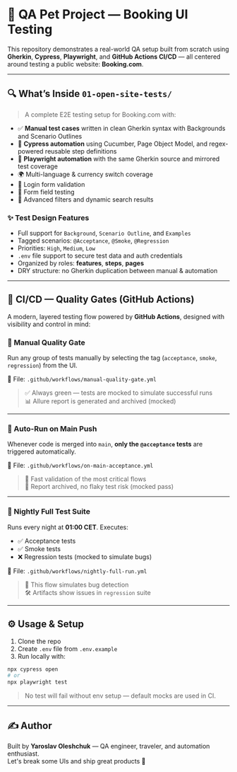 # 🧪 QA Pet Project — Booking UI Testing

This repository demonstrates a real-world QA setup built from scratch using **Gherkin**, **Cypress**, **Playwright**, and **GitHub Actions CI/CD** — all centered around testing a public website: **Booking.com**.

---

## 🔍 What’s Inside `01-open-site-tests/`

> A complete E2E testing setup for Booking.com with:
- ✅ **Manual test cases** written in clean Gherkin syntax with Backgrounds and Scenario Outlines
- 🧪 **Cypress automation** using Cucumber, Page Object Model, and regex-powered reusable step definitions
- 🧭 **Playwright automation** with the same Gherkin source and mirrored test coverage
- 🌍 Multi-language & currency switch coverage
- 🔐 Login form validation
- 🧠 Form field testing
- 🧩 Advanced filters and dynamic search results

### ✨ Test Design Features
- Full support for `Background`, `Scenario Outline`, and `Examples`
- Tagged scenarios: `@Acceptance`, `@Smoke`, `@Regression`
- Priorities: `High`, `Medium`, `Low`
- `.env` file support to secure test data and auth credentials
- Organized by roles: **features**, **steps**, **pages**
- DRY structure: no Gherkin duplication between manual & automation

---

## 🚦 CI/CD — Quality Gates (GitHub Actions)

A modern, layered testing flow powered by **GitHub Actions**, designed with visibility and control in mind:

### 🔘 Manual Quality Gate
Run any group of tests manually by selecting the tag (`acceptance`, `smoke`, `regression`) from the UI.

📁 File: `.github/workflows/manual-quality-gate.yml`

> ✅ Always green — tests are mocked to simulate successful runs  
> 📊 Allure report is generated and archived (mocked)

---

### 🔁 Auto-Run on Main Push
Whenever code is merged into `main`, **only the `@acceptance` tests** are triggered automatically.

📁 File: `.github/workflows/on-main-acceptance.yml`

> 🎯 Fast validation of the most critical flows  
> 🔐 Report archived, no flaky test risk (mocked pass)

---

### 🌙 Nightly Full Test Suite
Runs every night at **01:00 CET**. Executes:
- ✅ Acceptance tests
- ✅ Smoke tests
- ❌ Regression tests (mocked to simulate bugs)

📁 File: `.github/workflows/nightly-full-run.yml`

> 🔎 This flow simulates bug detection  
> 🛠️ Artifacts show issues in `regression` suite

---

## ⚙️ Usage & Setup

1. Clone the repo
2. Create `.env` file from `.env.example`
3. Run locally with:
```bash
npx cypress open
# or
npx playwright test
```

> No test will fail without env setup — default mocks are used in CI.

---

## ✍️ Author

Built by **Yaroslav Oleshchuk** — QA engineer, traveler, and automation enthusiast.  
Let's break some UIs and ship great products 🚀
